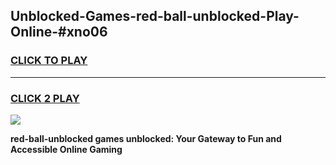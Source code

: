 
## Unblocked-Games-red-ball-unblocked-Play-Online-#xno06
<h3>
<a href="https://premium.freeplayer.one?title=red-ball-unblocked&ref=24F">CLICK TO PLAY</a></h3>
<hr>

<h3>
<a href="https://premium.freeplayer.one?title=red-ball-unblocked&ref=24F">CLICK 2 PLAY</a>
  
</h3>

<a href="https://premium.freeplayer.one?title=red-ball-unblocked&ref=24F/"><img src="https://clearcache.store/games.png"></a>


**red-ball-unblocked games unblocked: Your Gateway to Fun and Accessible Online Gaming**
